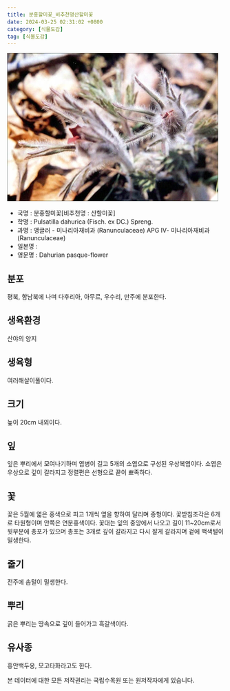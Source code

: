 ```yaml
---
title: 분홍할미꽃_비추천명산할미꽃
date: 2024-03-25 02:31:02 +0800
category: [식물도감]
tag: [식물도감]
---
```




![분홍할미꽃[비추천명 : 산할미꽃]](/assets/img/fileUpload/plants/basic/Ranunculaceae/Pulsatilla/19258/2_th2.JPG)
- 국명 : 분홍할미꽃[비추천명 : 산할미꽃]
- 학명 : Pulsatilla dahurica (Fisch. ex DC.) Spreng.
- 과명 : 앵글러 - 미나리아재비과 (Ranunculaceae) APG Ⅳ- 미나리아재비과 (Ranunculaceae)
- 일본명 : 
- 영문명 : Dahurian pasque-flower


## 분포
평북, 함남북에 나며 다후리아, 아무르, 우수리, 만주에 분포한다.
## 생육환경
산야의 양지
## 생육형
여러해살이풀이다.
## 크기
높이 20cm 내외이다.
## 잎
잎은 뿌리에서 모여나기하며 엽병이 길고 5개의 소엽으로 구성된 우상복엽이다. 소엽은 우상으로 깊이 갈라지고 정렬편은 선형으로 끝이 뾰족하다. 
## 꽃
꽃은 5월에 엷은 홍색으로 피고 1개씩 옆을 향하여 달리며 종형이다. 꽃받침조각은 6개로 타원형이며 안쪽은 연분홍색이다. 꽃대는 잎의 중앙에서 나오고 길이 11~20cm로서 윗부분에 총포가 있으며 총포는 3개로 깊이 갈라지고 다시 잘게 갈라지며 겉에 백색털이 밀생한다.
## 줄기
전주에 솜털이 밀생한다.
## 뿌리
굵은 뿌리는 땅속으로 깊이 들어가고 흑갈색이다.
## 유사종
흥안백두옹, 모고타화라고도 한다.






본 데이터에 대한 모든 저작권리는 국립수목원 또는 원저작자에게 있습니다.
